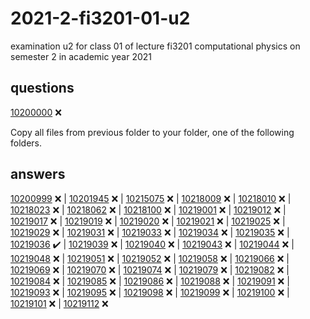 # 2021-2-fi3201-01-u2
examination u2 for class 01 of lecture fi3201 computational physics on semester 2 in academic year 2021


## questions
[10200000](que/10200000) :x:

Copy all files from previous folder to your folder, one of the following folders.

## answers
[10200999](ans/10200999) :x: |
[10201945](ans/10201945) :x: |
[10215075](ans/10215075) :x: |
[10218009](ans/10218009) :x: |
[10218010](ans/10218010) :x: |
[10218023](ans/10218023) :x: |
[10218062](ans/10218062) :x: |
[10218100](ans/10218100) :x: |
[10219001](ans/10219001) :x: |
[10219012](ans/10219012) :x: |
[10219017](ans/10219017) :x: |
[10219019](ans/10219019) :x: |
[10219020](ans/10219020) :x: |
[10219021](ans/10219021) :x: |
[10219025](ans/10219025) :x: |
[10219029](ans/10219029) :x: |
[10219031](ans/10219031) :x: |
[10219033](ans/10219033) :x: |
[10219034](ans/10219034) :x: |
[10219035](ans/10219035) :x: |
[10219036](ans/10219036) ✔️ |
[10219039](ans/10219039) :x: |
[10219040](ans/10219040) :x: |
[10219043](ans/10219043) :x: |
[10219044](ans/10219044) :x: |
[10219048](ans/10219048) :x: |
[10219051](ans/10219051) :x: |
[10219052](ans/10219052) :x: |
[10219058](ans/10219058) :x: |
[10219066](ans/10219066) :x: |
[10219069](ans/10219069) :x: |
[10219070](ans/10219070) :x: |
[10219074](ans/10219074) :x: |
[10219079](ans/10219079) :x: |
[10219082](ans/10219082) :x: |
[10219084](ans/10219084) :x: |
[10219085](ans/10219085) :x: |
[10219086](ans/10219086) :x: |
[10219088](ans/10219088) :x: |
[10219091](ans/10219091) :x: |
[10219093](ans/10219093) :x: |
[10219095](ans/10219095) :x: |
[10219098](ans/10219098) :x: |
[10219099](ans/10219099) :x: |
[10219100](ans/10219100) :x: |
[10219101](ans/10219101) :x: |
[10219112](ans/10219112) :x:
